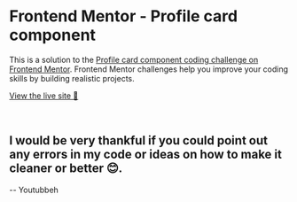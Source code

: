 # Frontend Mentor - Profile card component

This is a solution to the [Profile card component coding challenge on Frontend Mentor](https://www.frontendmentor.io/challenges/profile-card-component-cfArpWshJ). Frontend Mentor challenges help you improve your coding skills by building realistic projects. 

[View the live site 🔗](https://adorable-crumble-f2fb22.netlify.app/)

<br>

## I would be very thankful if you could point out any errors in my code or ideas on how to make it cleaner or better 😊.

-- Youtubbeh